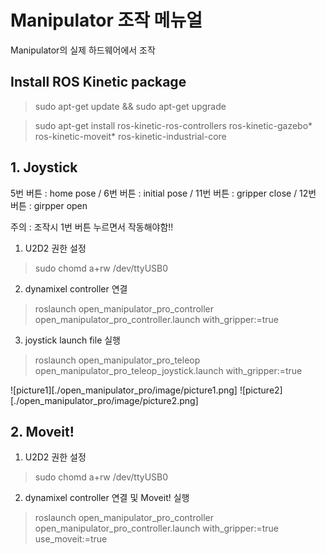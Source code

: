 # Manipulator 조작 메뉴얼
 Manipulator의 실제 하드웨어에서 조작

## Install ROS Kinetic package

> sudo apt-get update && sudo apt-get upgrade

> sudo apt-get install ros-kinetic-ros-controllers ros-kinetic-gazebo* ros-kinetic-moveit* ros-kinetic-industrial-core

## 1. Joystick

5번 버튼 : home pose /
6번 버튼 : initial pose /
11번 버튼 : gripper close /
12번 버튼 : girpper open

주의 : 조작시 1번 버튼 누르면서 작동해야함!!

1. U2D2 권한 설정
> sudo chomd a+rw /dev/ttyUSB0

2. dynamixel controller 연결
> roslaunch open_manipulator_pro_controller open_manipulator_pro_controller.launch with_gripper:=true

3. joystick launch file 실행
> roslaunch open_manipulator_pro_teleop open_manipulator_pro_teleop_joystick.launch with_gripper:=true

![picture1][./open_manipulator_pro/image/picture1.png]
![picture2][./open_manipulator_pro/image/picture2.png]

## 2. Moveit!

1. U2D2 권한 설정
> sudo chomd a+rw /dev/ttyUSB0

2. dynamixel controller 연결 및 Moveit! 실행
> roslaunch open_manipulator_pro_controller open_manipulator_pro_controller.launch with_gripper:=true use_moveit:=true

